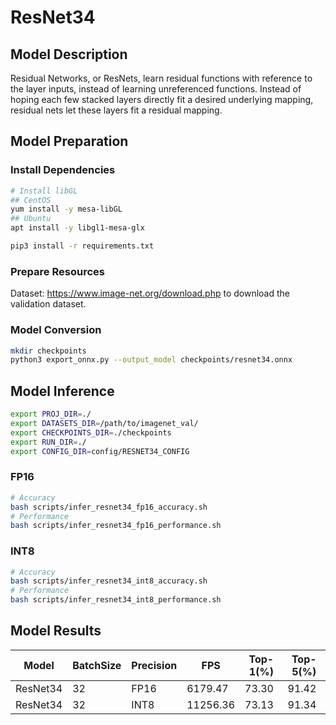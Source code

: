 # ResNet34

## Model Description

Residual Networks, or ResNets, learn residual functions with reference to the layer inputs, instead of learning unreferenced functions. Instead of hoping each few stacked layers directly fit a desired underlying mapping, residual nets let these layers fit a residual mapping.

## Model Preparation

### Install Dependencies

```bash
# Install libGL
## CentOS
yum install -y mesa-libGL
## Ubuntu
apt install -y libgl1-mesa-glx

pip3 install -r requirements.txt
```

### Prepare Resources

Dataset: <https://www.image-net.org/download.php> to download the validation dataset.

### Model Conversion

```bash
mkdir checkpoints
python3 export_onnx.py --output_model checkpoints/resnet34.onnx
```

## Model Inference

```bash
export PROJ_DIR=./
export DATASETS_DIR=/path/to/imagenet_val/
export CHECKPOINTS_DIR=./checkpoints
export RUN_DIR=./
export CONFIG_DIR=config/RESNET34_CONFIG
```

### FP16

```bash
# Accuracy
bash scripts/infer_resnet34_fp16_accuracy.sh
# Performance
bash scripts/infer_resnet34_fp16_performance.sh
```

### INT8

```bash
# Accuracy
bash scripts/infer_resnet34_int8_accuracy.sh
# Performance
bash scripts/infer_resnet34_int8_performance.sh
```

## Model Results

Model    |BatchSize  |Precision |FPS       |Top-1(%)  |Top-5(%)
---------|-----------|----------|----------|----------|--------
ResNet34 |    32     |   FP16   | 6179.47  |  73.30   | 91.42
ResNet34 |    32     |   INT8   | 11256.36 |  73.13   | 91.34
